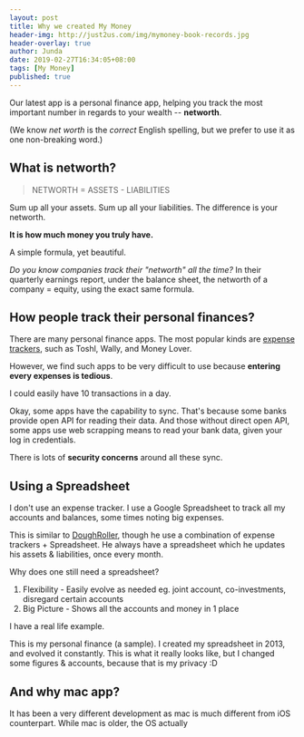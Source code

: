 ```yaml
---
layout: post
title: Why we created My Money
header-img: http://just2us.com/img/mymoney-book-records.jpg
header-overlay: true
author: Junda
date: 2019-02-27T16:34:05+08:00
tags: [My Money]
published: true
---
```


Our latest app is a personal finance app, helping you track the most important number in regards to your wealth -- **networth**.

(We know _net worth_ is the _correct_ English spelling, but we prefer to use it as one non-breaking word.)

## What is networth?

> NETWORTH = ASSETS - LIABILITIES

Sum up all your assets. Sum up all your liabilities. The difference is your networth.

**It is how much money you truly have.**

A simple formula, yet beautiful.

_Do you know companies track their "networth" all the time?_ In their quarterly earnings report, under the balance sheet, the networth of a company = equity, using the exact same formula.

## How people track their personal finances?

There are many personal finance apps. The most popular kinds are [expense trackers](https://www.shopback.sg/blog/best-expense-tracker-app), such as Toshl, Wally, and Money Lover.

However, we find such apps to be very difficult to use because **entering every expenses is tedious**.

I could easily have 10 transactions in a day.

Okay, some apps have the capability to sync. That's because some banks provide open API for reading their data. And those without direct open API, some apps use web scrapping means to read your bank data, given your log in credentials.

There is lots of **security concerns** around all these sync.

## Using a Spreadsheet

I don't use an expense tracker. I use a Google Spreadsheet to track all my accounts and balances, some times noting big expenses.

This is similar to [DoughRoller](https://www.doughroller.net/personal-finance/3-tools-to-track-your-net-worth/), though he use a combination of expense trackers + Spreadsheet. He always have a spreadsheet which he updates his assets & liabilities, once every month.

Why does one still need a spreadsheet?

1. Flexibility - Easily evolve as needed eg. joint account, co-investments, disregard certain accounts
2. Big Picture - Shows all the accounts and money in 1 place

I have a real life example.

This is my personal finance (a sample). I created my spreadsheet in 2013, and evolved it constantly. This is what it really looks like, but I changed some figures & accounts, because that is my privacy :D


## And why mac app?

It has been a very different development as mac is much different from iOS counterpart. While mac is older, the OS actually
